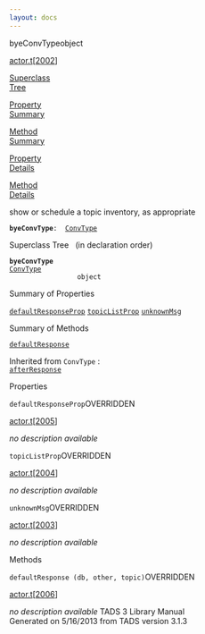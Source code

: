 ```yaml
---
layout: docs
---
```

<span class="title">byeConvType</span><span class="type">object</span>

[actor.t](../file/actor.t.html)\[[2002](../source/actor.t.html#2002)\]

[Superclass  
Tree](#_SuperClassTree_)

[Property  
Summary](#_PropSummary_)

[Method  
Summary](#_MethodSummary_)

[Property  
Details](#_Properties_)

[Method  
Details](#_Methods_)



show or schedule a topic inventory, as appropriate

**`byeConvType`**` :   `[`ConvType`](../object/ConvType.html)



<span id="_SuperClassTree_"></span>



<span class="hdln">Superclass Tree</span>   (in declaration order)



**`byeConvType`**  
[`ConvType`](../object/ConvType.html)  
`                 object`  
<span id="_PropSummary_"></span>



<span class="hdln">Summary of Properties</span>  



[`defaultResponseProp`](#defaultResponseProp) [`topicListProp`](#topicListProp) [`unknownMsg`](#unknownMsg)



<span id="_MethodSummary_"></span>



<span class="hdln">Summary of Methods</span>  



[`defaultResponse`](#defaultResponse)

Inherited from `ConvType` :  
[`afterResponse`](../object/ConvType.html#afterResponse)

<span id="_Properties_"></span>



<span class="hdln">Properties</span>  



<span id="defaultResponseProp"></span>

`defaultResponseProp`<span class="rem">OVERRIDDEN</span>

[actor.t](../file/actor.t.html)\[[2005](../source/actor.t.html#2005)\]



*no description available*



<span id="topicListProp"></span>

`topicListProp`<span class="rem">OVERRIDDEN</span>

[actor.t](../file/actor.t.html)\[[2004](../source/actor.t.html#2004)\]



*no description available*



<span id="unknownMsg"></span>

`unknownMsg`<span class="rem">OVERRIDDEN</span>

[actor.t](../file/actor.t.html)\[[2003](../source/actor.t.html#2003)\]



*no description available*



<span id="_Methods_"></span>



<span class="hdln">Methods</span>  



<span id="defaultResponse"></span>

`defaultResponse (db, other, topic)`<span class="rem">OVERRIDDEN</span>

[actor.t](../file/actor.t.html)\[[2006](../source/actor.t.html#2006)\]



*no description available*
TADS 3 Library Manual  
Generated on 5/16/2013 from TADS version 3.1.3


